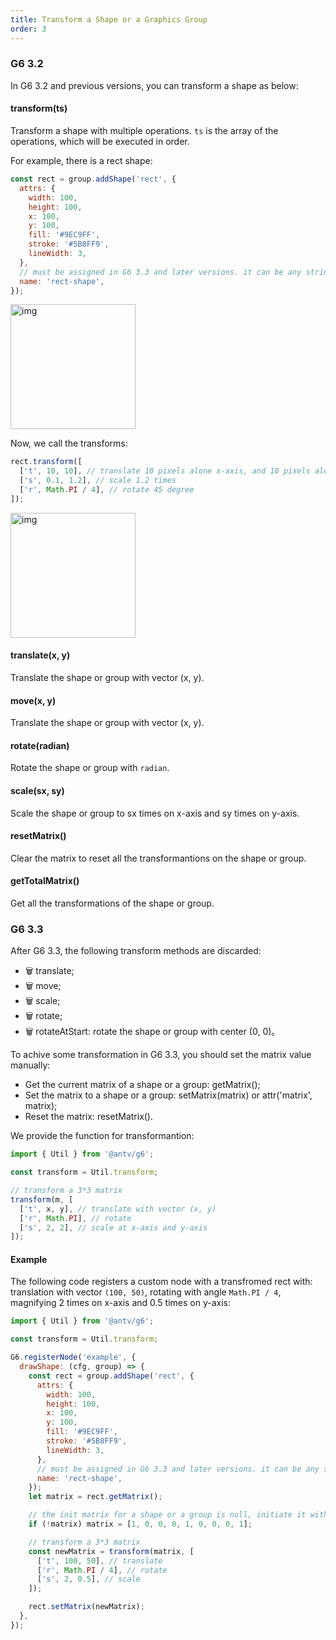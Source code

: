 ```yaml
---
title: Transform a Shape or a Graphics Group
order: 3
---
```


### G6 3.2

In G6 3.2 and previous versions, you can transform a shape as below:

#### transform(ts)

Transform a shape with multiple operations. `ts` is the array of the operations, which will be executed in order.

For example, there is a rect shape:

```javascript
const rect = group.addShape('rect', {
  attrs: {
    width: 100,
    height: 100,
    x: 100,
    y: 100,
    fill: '#9EC9FF',
    stroke: '#5B8FF9',
    lineWidth: 3,
  },
  // must be assigned in G6 3.3 and later versions. it can be any string you want, but should be unique in a custom item type
  name: 'rect-shape',
});
```

<img src='https://gw.alipayobjects.com/mdn/rms_f8c6a0/afts/img/A*lkUoTp5xXmoAAAAAAAAAAABkARQnAQ' width='200' alt='img'/>

Now, we call the transforms:

```javascript
rect.transform([
  ['t', 10, 10], // translate 10 pixels alone x-axis, and 10 pixels alone y-axis
  ['s', 0.1, 1.2], // scale 1.2 times
  ['r', Math.PI / 4], // rotate 45 degree
]);
```

<img src='https://gw.alipayobjects.com/mdn/rms_f8c6a0/afts/img/A*jN3HQbHZ4dIAAAAAAAAAAABkARQnAQ' width='200' alt='img'/>

#### translate(x, y)

Translate the shape or group with vector (x, y).

#### move(x, y)

Translate the shape or group with vector (x, y).

#### rotate(radian)

Rotate the shape or group with `radian`.

#### scale(sx, sy)

Scale the shape or group to sx times on x-axis and sy times on y-axis.

#### resetMatrix()

Clear the matrix to reset all the transformantions on the shape or group.

#### getTotalMatrix()

Get all the transformations of the shape or group.

### G6 3.3

After G6 3.3, the following transform methods are discarded:

- 🗑 translate;
- 🗑 move;
- 🗑 scale;
- 🗑 rotate;
- 🗑 rotateAtStart: rotate the shape or group with center (0, 0)。

To achive some transformation in G6 3.3, you should set the matrix value manually:

- Get the current matrix of a shape or a group: getMatrix();
- Set the matrix to a shape or a group: setMatrix(matrix) or attr('matrix', matrix);
- Reset the matrix: resetMatrix().

We provide the function for transformantion:

```javascript
import { Util } from '@antv/g6';

const transform = Util.transform;

// transform a 3*3 matrix
transform(m, [
  ['t', x, y], // translate with vector (x, y)
  ['r', Math.PI], // rotate
  ['s', 2, 2], // scale at x-axis and y-axis
]);
```

#### Example

The following code registers a custom node with a transfromed rect with: translation with vector `(100, 50)`, rotating with angle `Math.PI / 4`, magnifying 2 times on x-axis and 0.5 times on y-axis:

```javascript
import { Util } from '@antv/g6';

const transform = Util.transform;

G6.registerNode('example', {
  drawShape: (cfg, group) => {
    const rect = group.addShape('rect', {
      attrs: {
        width: 100,
        height: 100,
        x: 100,
        y: 100,
        fill: '#9EC9FF',
        stroke: '#5B8FF9',
        lineWidth: 3,
      },
      // must be assigned in G6 3.3 and later versions. it can be any string you want, but should be unique in a custom item type
      name: 'rect-shape',
    });
    let matrix = rect.getMatrix();

    // the init matrix for a shape or a group is null, initiate it with unit matrix
    if (!matrix) matrix = [1, 0, 0, 0, 1, 0, 0, 0, 1];

    // transform a 3*3 matrix
    const newMatrix = transform(matrix, [
      ['t', 100, 50], // translate
      ['r', Math.PI / 4], // rotate
      ['s', 2, 0.5], // scale
    ]);

    rect.setMatrix(newMatrix);
  },
});
```
